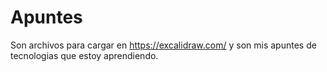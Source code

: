# Apuntes
Son archivos para cargar en https://excalidraw.com/ y son mis apuntes de tecnologias que estoy aprendiendo.
